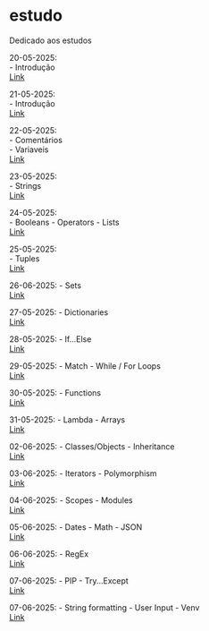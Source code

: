# estudo
Dedicado aos estudos 

20-05-2025:  
    - Introdução  
[Link](https://youtu.be/q4Sgp1-S5uo)

21-05-2025:  
    - Introdução  
[Link](https://youtu.be/Id-rF46ymCE)

22-05-2025:  
    - Comentários  
    - Variaveis  
 [Link](https://youtu.be/cCzZfz5-aqc)

23-05-2025:  
    - Strings  
 [Link](https://youtu.be/Cy6alfcmq7Q)

24-05-2025:  
    - Booleans
    - Operators
    - Lists  
 [Link](https://youtube.com/live/O1e9OZyOr_o)

25-05-2025:  
    - Tuples  
 [Link](https://youtube.com/live/rkH4sE5mDSQ)

 26-06-2025:
    - Sets  
 [Link](https://youtube.com/live/T9JfQMnPZko)    

 27-05-2025:
    - Dictionaries  
 [Link](https://youtube.com/live/GbxtXiLFQFY)    

 28-05-2025:
    - If...Else  
 [Link](https://youtube.com/live/v2WzlqFERr8)   

 29-05-2025:
    - Match - While / For Loops  
 [Link](https://youtube.com/live/0Bs4sINszZI)  

 30-05-2025:
    - Functions  
 [Link](https://youtube.com/live/38TqvhPWPZ0)  

 31-05-2025:
    - Lambda - Arrays  
 [Link](https://youtube.com/live/jwqsx-v0ESc)  

 02-06-2025:
    - Classes/Objects - Inheritance  
 [Link](https://youtube.com/live/a4d21w1kwIg)  

 03-06-2025:
    - Iterators - Polymorphism  
 [Link](https://youtube.com/live/T-E-l53FvUc) 

 04-06-2025:
    - Scopes - Modules  
 [Link](https://youtube.com/live/RzJ9LAyRKxU) 

 05-06-2025:
    - Dates - Math - JSON  
 [Link](https://youtube.com/live/MJkTkW47MbU) 

 06-06-2025:
    - RegEx  
 [Link](https://youtube.com/live/2FMntfplB24)  

 07-06-2025:
    - PIP - Try...Except  
 [Link](https://youtube.com/live/irvjXWqrIcE)   

  07-06-2025:
    - String formatting - User Input - Venv  
 [Link](https://youtube.com/live/b8fkFIuZUh8)   